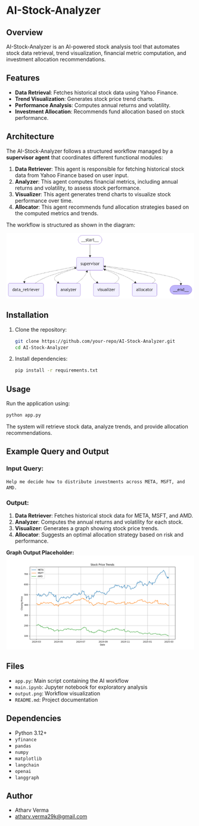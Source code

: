 # AI-Stock-Analyzer

## Overview
AI-Stock-Analyzer is an AI-powered stock analysis tool that automates stock data retrieval, trend visualization, financial metric computation, and investment allocation recommendations.

## Features
- **Data Retrieval**: Fetches historical stock data using Yahoo Finance.
- **Trend Visualization**: Generates stock price trend charts.
- **Performance Analysis**: Computes annual returns and volatility.
- **Investment Allocation**: Recommends fund allocation based on stock performance.

## Architecture
The AI-Stock-Analyzer follows a structured workflow managed by a **supervisor agent** that coordinates different functional modules:

1. **Data Retriever**: This agent is responsible for fetching historical stock data from Yahoo Finance based on user input.
2. **Analyzer**: This agent computes financial metrics, including annual returns and volatility, to assess stock performance.
3. **Visualizer**: This agent generates trend charts to visualize stock performance over time.
4. **Allocator**: This agent recommends fund allocation strategies based on the computed metrics and trends.

The workflow is structured as shown in the diagram:

![Workflow](sample_images/output.png)

## Installation
1. Clone the repository:
   ```sh
   git clone https://github.com/your-repo/AI-Stock-Analyzer.git
   cd AI-Stock-Analyzer
   ```
2. Install dependencies:
   ```sh
   pip install -r requirements.txt
   ```

## Usage
Run the application using:
```sh
python app.py
```
The system will retrieve stock data, analyze trends, and provide allocation recommendations.

## Example Query and Output
### Input Query:
```
Help me decide how to distribute investments across META, MSFT, and AMD.
```

### Output:
1. **Data Retriever**: Fetches historical stock data for META, MSFT, and AMD.
2. **Analyzer**: Computes the annual returns and volatility for each stock.
3. **Visualizer**: Generates a graph showing stock price trends.
4. **Allocator**: Suggests an optimal allocation strategy based on risk and performance.

**Graph Output Placeholder:**
![Alt text](sample_images/sample_chart.png)

## Files
- `app.py`: Main script containing the AI workflow
- `main.ipynb`: Jupyter notebook for exploratory analysis
- `output.png`: Workflow visualization
- `README.md`: Project documentation

## Dependencies
- Python 3.12+
- `yfinance`
- `pandas`
- `numpy`
- `matplotlib`
- `langchain`
- `openai`
- `langgraph`

## Author
- Atharv Verma
- atharv.verma29k@gmail.com


